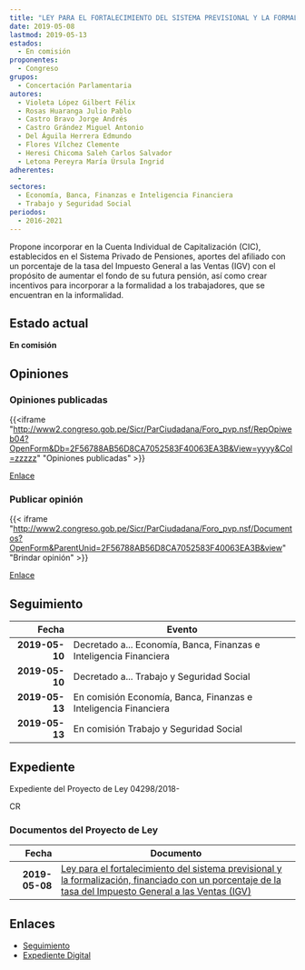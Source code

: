 ```yaml
---
title: "LEY PARA EL FORTALECIMIENTO DEL SISTEMA PREVISIONAL Y LA FORMALIZACIÓN, FINANCIADO CON UN PORCENTAJE DE LA TASA DEL IMPUESTO GENERAL A LAS VENTAS (IGV)"
date: 2019-05-08
lastmod: 2019-05-13
estados: 
  - En comisión
proponentes: 
  - Congreso
grupos: 
  - Concertación Parlamentaria
autores: 
  - Violeta López Gilbert Félix
  - Rosas Huaranga Julio Pablo
  - Castro Bravo Jorge Andrés
  - Castro Grández Miguel Antonio
  - Del Águila Herrera Edmundo
  - Flores Vílchez Clemente
  - Heresi Chicoma Saleh Carlos Salvador
  - Letona Pereyra María Úrsula Ingrid
adherentes: 
  - 
sectores: 
  - Economía, Banca, Finanzas e Inteligencia Financiera
  - Trabajo y Seguridad Social
periodos: 
  - 2016-2021
---
```


Propone incorporar en la Cuenta Individual de Capitalización (CIC), establecidos en el Sistema Privado de Pensiones, aportes del afiliado con un porcentaje de la tasa del Impuesto General a las Ventas (IGV) con el propósito de aumentar el fondo de su futura pensión, así como crear incentivos para incorporar a la formalidad a los trabajadores, que se encuentran en la informalidad.


## Estado actual

**En comisión**

## Opiniones

### Opiniones publicadas

{{<iframe "http://www2.congreso.gob.pe/Sicr/ParCiudadana/Foro_pvp.nsf/RepOpiweb04?OpenForm&Db=2F56788AB56D8CA7052583F40063EA3B&View=yyyy&Col=zzzzz" "Opiniones publicadas" >}}

[Enlace](http://www2.congreso.gob.pe/Sicr/ParCiudadana/Foro_pvp.nsf/RepOpiweb04?OpenForm&Db=2F56788AB56D8CA7052583F40063EA3B&View=yyyy&Col=zzzzz)
### Publicar opinión

{{< iframe "http://www2.congreso.gob.pe/Sicr/ParCiudadana/Foro_pvp.nsf/Documentos?OpenForm&ParentUnid=2F56788AB56D8CA7052583F40063EA3B&view" "Brindar opinión" >}}

[Enlace](http://www2.congreso.gob.pe/Sicr/ParCiudadana/Foro_pvp.nsf/Documentos?OpenForm&ParentUnid=2F56788AB56D8CA7052583F40063EA3B&view)

## Seguimiento

| Fecha | Evento |
|------:|--------|
| **2019-05-10** | Decretado a... Economía, Banca, Finanzas e Inteligencia Financiera|
| **2019-05-10** | Decretado a... Trabajo y Seguridad Social|
| **2019-05-13** | En comisión Economía, Banca, Finanzas e Inteligencia Financiera|
| **2019-05-13** | En comisión Trabajo y Seguridad Social|


## Expediente

Expediente del Proyecto de Ley 04298/2018-

CR


### Documentos del Proyecto de Ley

| Fecha | Documento |
|------:|--------|
| **2019-05-08** | [Ley para el fortalecimiento del sistema previsional y la formalización, financiado con un porcentaje de la tasa del Impuesto General a las Ventas (IGV)](http://www.leyes.congreso.gob.pe/Documentos/2016_2021/Proyectos_de_Ley_y_de_Resoluciones_Legislativas/PL0429820190508..pdf) |

## Enlaces 

- [Seguimiento](http://www2.congreso.gob.pe/Sicr/TraDocEstProc/CLProLey2016.nsf/f7fff46988ca05b1052578e100829cc7/6ba05fbfd0b71263052583f500046502?OpenDocument)
- [Expediente Digital](http://www2.congreso.gob.pe/Sicr/TraDocEstProc/CLProLey2016.nsf/f7fff46988ca05b1052578e100829cc7/6ba05fbfd0b71263052583f500046502?OpenDocument&Click=05257FB7005EB655.eb71d0cf91d8294e05256cdf006b5706/$Body/0.1C6C)

